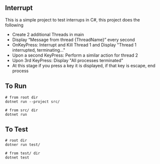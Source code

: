 ## Interrupt

This is a simple project to test interrups in C#, this project does the following

* Create 2 additional Threads in main
* Display “Message from thread {ThreadName}” every second
* OnKeyPress: Interrupt and Kill Thread 1 and Display "Thread 1 interrupted, terminating..."
* Upon a second KeyPress: Perform a similar action for thread 2
* Upon 3rd KeyPress: Display "All processes terminated"
* At this stage if you press a key it is displayed, if that key is escape, end process 

## To Run
```
# from root dir
dotnet run --project src/

# from src/ dir
dotnet run
```

## To Test
```
# root dir
dotner run test/

# from test/ dir
dotnet test
```